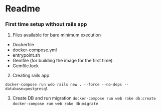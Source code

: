 # Readme

### First time setup without rails app

1. Files available for bare minimum execution
  - Dockerfile
  - docker-compose.yml
  - entrypoint.sh
  - Gemfile (for building the image for the first time)
  - Gemfile.lock

2. Creating rails app

`docker-compose run web rails new . --force --no-deps --database=postgresql`

3. Create DB and run migration
`docker-compose run web rake db:create`
`docker-compose run web rake db:migrate`

